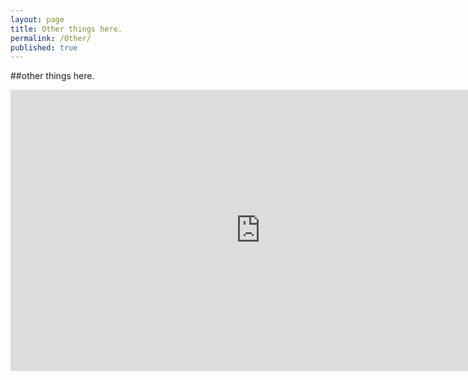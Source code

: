```yaml
---
layout: page
title: Other things here. 
permalink: /Other/
published: true
---
```



##other things here. 



 
 
<iframe width="800" height="450" src="https://edtest.shinyapps.io/Firstapp/" frameborder="0" allowfullscreen="allowfullscreen"></iframe>


